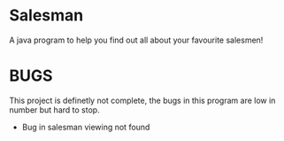 # Salesman
A java program to help you find out all about your favourite salesmen! 
# BUGS
This project is definetly not complete, the bugs in this program are low in number but hard to stop.

- Bug in salesman viewing not found
